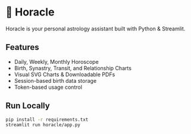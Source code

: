 # 🔮 Horacle

Horacle is your personal astrology assistant built with Python & Streamlit.

## Features
- Daily, Weekly, Monthly Horoscope
- Birth, Synastry, Transit, and Relationship Charts
- Visual SVG Charts & Downloadable PDFs
- Session-based birth data storage
- Token-based usage control

## Run Locally

```bash
pip install -r requirements.txt
streamlit run horacle/app.py
